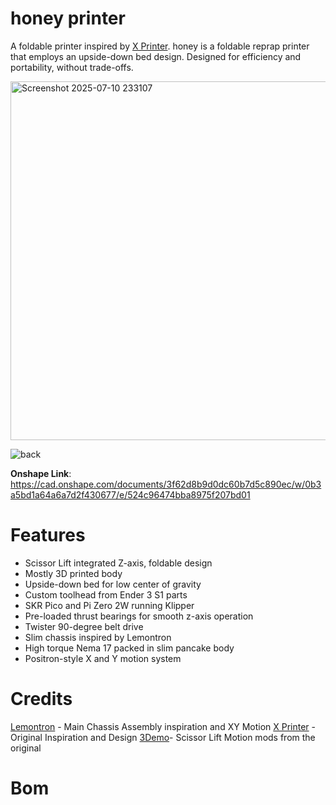 # honey printer

A foldable printer inspired by [X Printer](https://hackaday.io/project/180369-x-printer-v2). honey is a foldable reprap printer that employs an upside-down bed design. Designed for efficiency and portability, without trade-offs.

<img width="724" height="574" alt="Screenshot 2025-07-10 233107" src="https://github.com/user-attachments/assets/56b8125a-d070-4b09-a6eb-c970b0ecba2f" />

![back](https://github.com/user-attachments/assets/cd9e80cc-1fc9-46bb-a39e-c4ae9839765e)

**Onshape Link**: https://cad.onshape.com/documents/3f62d8b9d0dc60b7d5c890ec/w/0b3a5bd1a64a6a7d2f430677/e/524c96474bba8975f207bd01
# Features
- Scissor Lift integrated Z-axis, foldable design
- Mostly 3D printed body
- Upside-down bed for low center of gravity
- Custom toolhead from Ender 3 S1 parts
- SKR Pico and Pi Zero 2W running Klipper
- Pre-loaded thrust bearings for smooth z-axis operation
- Twister 90-degree belt drive
- Slim chassis inspired by Lemontron
- High torque Nema 17 packed in slim pancake body
- Positron-style X and Y motion system

# Credits

[Lemontron](https://lemontron.com/) - Main Chassis Assembly inspiration and XY Motion
[X Printer]([url](https://github.com/alpha3141/X_printer_v2/tree/main)) - Original Inspiration and Design
[3Demo](https://www.youtube.com/watch?v=nRvL-KlX-9w)- Scissor Lift Motion mods from the original


# Bom
